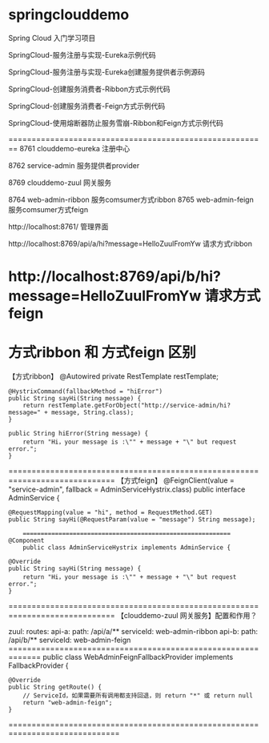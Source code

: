 ﻿# springclouddemo
Spring Cloud 入门学习项目

SpringCloud-服务注册与实现-Eureka示例代码


SpringCloud-服务注册与实现-Eureka创建服务提供者示例源码


SpringCloud-创建服务消费者-Ribbon方式示例代码


SpringCloud-创建服务消费者-Feign方式示例代码


SpringCloud-使用熔断器防止服务雪崩-Ribbon和Feign方式示例代码

========================================================
8761 clouddemo-eureka 注册中心

8762 service-admin 服务提供者provider
 
8769 clouddemo-zuul 网关服务
      
8764 web-admin-ribbon 服务comsumer方式ribbon
8765 web-admin-feign  服务comsumer方式feign

http://localhost:8761/  管理界面

http://localhost:8769/api/a/hi?message=HelloZuulFromYw 请求方式ribbon

http://localhost:8769/api/b/hi?message=HelloZuulFromYw 请求方式feign
=============================================================================
方式ribbon 和 方式feign 区别
=============================================================================
【方式ribbon】
    @Autowired
    private RestTemplate restTemplate;

    @HystrixCommand(fallbackMethod = "hiError")
    public String sayHi(String message) {
        return restTemplate.getForObject("http://service-admin/hi?message=" + message, String.class);
    }

    public String hiError(String message) {
        return "Hi，your message is :\"" + message + "\" but request error.";
    }
=============================================================================
【方式feign】
		@FeignClient(value = "service-admin", fallback = AdminServiceHystrix.class)
		public interface AdminService {

    @RequestMapping(value = "hi", method = RequestMethod.GET)
    public String sayHi(@RequestParam(value = "message") String message);
   
		==========================================================
    @Component
		public class AdminServiceHystrix implements AdminService {

    @Override
    public String sayHi(String message) {
        return "Hi，your message is :\"" + message + "\" but request error.";
    }
    
=============================================================================
【clouddemo-zuul 网关服务】配置和作用？

zuul:
  routes:
    api-a:
      path: /api/a/**
      serviceId: web-admin-ribbon
    api-b:
      path: /api/b/**
      serviceId: web-admin-feign
		=============================================================
		public class WebAdminFeignFallbackProvider implements FallbackProvider {

    @Override
    public String getRoute() {
        // ServiceId，如果需要所有调用都支持回退，则 return "*" 或 return null
        return "web-admin-feign";
    }
==============================================================================
